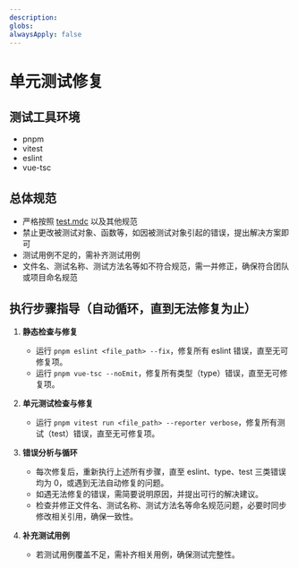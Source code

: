 ```yaml
---
description:
globs:
alwaysApply: false
---
```


# 单元测试修复
## 测试工具环境

- pnpm
- vitest
- eslint
- vue-tsc

## 总体规范
- 严格按照 [test.mdc](mdc:.cursor/rules/test.mdc) 以及其他规范
- 禁止更改被测试对象、函数等，如因被测试对象引起的错误，提出解决方案即可
- 测试用例不足的，需补齐测试用例
- 文件名、测试名称、测试方法名等如不符合规范，需一并修正，确保符合团队或项目命名规范

## 执行步骤指导（自动循环，直到无法修复为止）

1. **静态检查与修复**
   - 运行 `pnpm eslint <file_path> --fix`，修复所有 eslint 错误，直至无可修复项。
   - 运行 `pnpm vue-tsc --noEmit`，修复所有类型（type）错误，直至无可修复项。

2. **单元测试检查与修复**
   - 运行 `pnpm vitest run <file_path> --reporter verbose`，修复所有测试（test）错误，直至无可修复项。

3. **错误分析与循环**
   - 每次修复后，重新执行上述所有步骤，直至 eslint、type、test 三类错误均为 0，或遇到无法自动修复的问题。
   - 如遇无法修复的错误，需简要说明原因，并提出可行的解决建议。
   - 检查并修正文件名、测试名称、测试方法名等命名规范问题，必要时同步修改相关引用，确保一致性。

4. **补充测试用例**
   - 若测试用例覆盖不足，需补齐相关用例，确保测试完整性。
